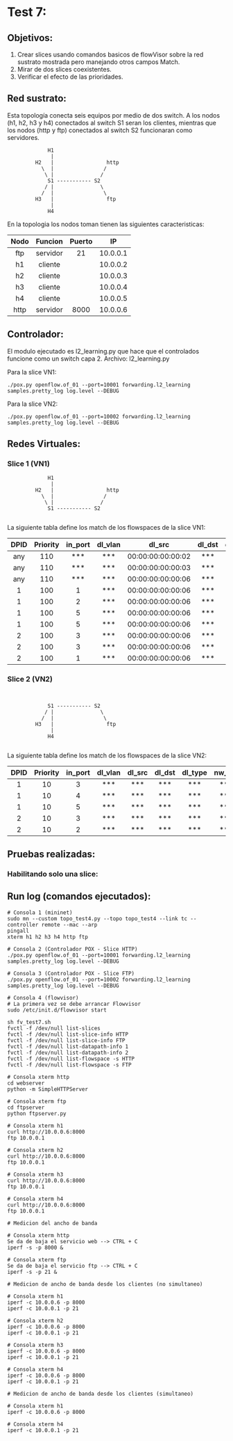 # Test 7:

## Objetivos:
1. Crear slices usando comandos basicos de flowVisor sobre la red sustrato mostrada pero manejando otros campos Match.
2. Mirar de dos slices coexistentes.
3. Verificar el efecto de las prioridades.

## Red sustrato:  
Esta topología conecta seis equipos por medio de dos switch. A los nodos (h1, h2, h3 y h4) conectados al switch S1 seran los clientes, mientras que los nodos (http y ftp) conectados al switch S2 funcionaran como servidores.

```
             H1
              |
         H2   |                 http
           \  |                / 
            \ |               /
             S1 ----------- S2
            / |               \ 
           /  |                \
         H3   |                 ftp
              |
             H4
```


En la topologia los nodos toman tienen las siguientes caracteristicas:


|Nodo        |Funcion     |Puerto      |IP          |
|:----------:|:----------:|:----------:|:----------:|
|ftp         |servidor    |21          |10.0.0.1    |
|h1          |cliente     |            |10.0.0.2    |
|h2          |cliente     |            |10.0.0.3    |
|h3          |cliente     |            |10.0.0.4    |
|h4          |cliente     |            |10.0.0.5    |
|http        |servidor    |8000        |10.0.0.6    |


## Controlador: 
El modulo ejecutado es l2_learning.py que hace que el controlados funcione como un switch capa 2.
Archivo: l2_learning.py

Para la slice VN1:
```
./pox.py openflow.of_01 --port=10001 forwarding.l2_learning samples.pretty_log log.level --DEBUG
```

Para la slice VN2:
```
./pox.py openflow.of_01 --port=10002 forwarding.l2_learning samples.pretty_log log.level --DEBUG
```
## Redes Virtuales: 

### Slice 1 (VN1)

```
             H1
              |
         H2   |                 http
           \  |                / 
            \ |               /
             S1 ----------- S2
             
```

La siguiente tabla define los match de los flowspaces de la slice VN1:

|DPID        |Priority    |in_port     |dl_vlan     |dl_src      |dl_dst      |dl_type     |nw_src      |nw_dst      |nw_proto    |nw_tos      |tp_src      |tp_dst       |
|:----------:|:----------:|:----------:|:----------:|:----------:|:----------:|:----------:|:----------:|:----------:|:----------:|:----------:|:----------:|:----------:|
|any|110|***|***|00:00:00:00:00:02|***|0x806|10.0.0.2|***|***|***|***|***|
|any|110|***|***|00:00:00:00:00:03|***|0x806|10.0.0.3|***|***|***|***|***|
|any|110|***|***|00:00:00:00:00:06|***|0x806|10.0.0.6|***|***|***|***|***|
|1|100|1|***|00:00:00:00:00:06|***|***|***|***|***|***|***|***|
|1|100|2|***|00:00:00:00:00:06|***|***|***|***|***|***|***|***|
|1|100|5|***|00:00:00:00:00:06|***|***|***|***|***|***|8000|***|
|1|100|5|***|00:00:00:00:00:06|***|***|***|***|***|***|***|8000|
|2|100|3|***|00:00:00:00:00:06|***|***|***|***|***|***|8000|***|
|2|100|3|***|00:00:00:00:00:06|***|***|***|***|***|***|***|8000|
|2|100|1|***|00:00:00:00:00:06|***|***|***|***|***|***|***|***|

### Slice 2 (VN2)

```
    
            
             S1 ----------- S2
            / |               \ 
           /  |                \
         H3   |                 ftp
              |
             H4
         
```

La siguiente tabla define los match de los flowspaces de la slice VN2:

|DPID        |Priority    |in_port     |dl_vlan     |dl_src      |dl_dst      |dl_type     |nw_src      |nw_dst      |nw_proto    |nw_tos      |tp_src      |tp_dst       |
|:----------:|:----------:|:----------:|:----------:|:----------:|:----------:|:----------:|:----------:|:----------:|:----------:|:----------:|:----------:|:----------:|
|1|10|3|***|***|***|***|***|***|***|***|***|***|
|1|10|4|***|***|***|***|***|***|***|***|***|***|
|1|10|5|***|***|***|***|***|***|***|***|***|***|
|2|10|3|***|***|***|***|***|***|***|***|***|***|
|2|10|2|***|***|***|***|***|***|***|***|***|***|

## Pruebas realizadas:

### Habilitando solo una slice:




## Run log (comandos ejecutados):
```
# Consola 1 (mininet)
sudo mn --custom topo_test4.py --topo topo_test4 --link tc --controller remote --mac --arp
pingall
xterm h1 h2 h3 h4 http ftp

# Consola 2 (Controlador POX - Slice HTTP)
./pox.py openflow.of_01 --port=10001 forwarding.l2_learning samples.pretty_log log.level --DEBUG

# Consola 3 (Controlador POX - Slice FTP)
./pox.py openflow.of_01 --port=10002 forwarding.l2_learning samples.pretty_log log.level --DEBUG

# Consola 4 (flowvisor)
# La primera vez se debe arrancar Flowvisor
sudo /etc/init.d/flowvisor start

sh fv_test7.sh
fvctl -f /dev/null list-slices
fvctl -f /dev/null list-slice-info HTTP
fvctl -f /dev/null list-slice-info FTP
fvctl -f /dev/null list-datapath-info 1
fvctl -f /dev/null list-datapath-info 2
fvctl -f /dev/null list-flowspace -s HTTP
fvctl -f /dev/null list-flowspace -s FTP

# Consola xterm http
cd webserver
python -m SimpleHTTPServer

# Consola xterm ftp
cd ftpserver
python ftpserver.py

# Consola xterm h1
curl http://10.0.0.6:8000
ftp 10.0.0.1

# Consola xterm h2
curl http://10.0.0.6:8000
ftp 10.0.0.1

# Consola xterm h3
curl http://10.0.0.6:8000
ftp 10.0.0.1

# Consola xterm h4
curl http://10.0.0.6:8000
ftp 10.0.0.1

# Medicion del ancho de banda

# Consola xterm http
Se da de baja el servicio web --> CTRL + C
iperf -s -p 8000 &

# Consola xterm ftp
Se da de baja el servicio ftp --> CTRL + C
iperf -s -p 21 &

# Medicion de ancho de banda desde los clientes (no simultaneo)

# Consola xterm h1
iperf -c 10.0.0.6 -p 8000
iperf -c 10.0.0.1 -p 21

# Consola xterm h2
iperf -c 10.0.0.6 -p 8000
iperf -c 10.0.0.1 -p 21

# Consola xterm h3
iperf -c 10.0.0.6 -p 8000
iperf -c 10.0.0.1 -p 21

# Consola xterm h4
iperf -c 10.0.0.6 -p 8000
iperf -c 10.0.0.1 -p 21

# Medicion de ancho de banda desde los clientes (simultaneo)

# Consola xterm h1
iperf -c 10.0.0.6 -p 8000

# Consola xterm h4
iperf -c 10.0.0.1 -p 21

```
